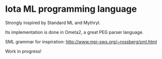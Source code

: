 Iota ML programming language
============================

Strongly inspired by Standard ML and Mythryl.

Its implementation is done in Ometa2, a great PEG parser language.

SML grammar for inspiration: http://www.mpi-sws.org/~rossberg/sml.html

Work in progress!
